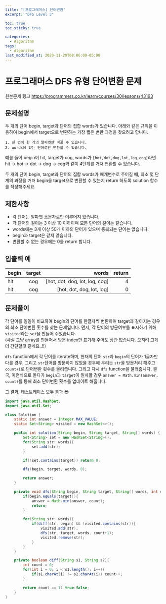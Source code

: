 ```yaml
---
title: "[프로그래머스] 단어변환"
excerpt: "DFS Level 3"

toc: true
toc_sticky: true

categories:
  - Algorithm
tags:
  - Algorithm
last_modified_at: 2020-11-29T08:06:00-05:00
---
```


# 프로그래머스 DFS 유형 단어변환 문제

원본문제 링크
<https://programmers.co.kr/learn/courses/30/lessons/43163>

## 문제설명

두 개의 단어 begin, target과 단어의 집합 words가 있습니다. 아래와 같은 규칙을 이용하여 begin에서 target으로 변환하는 가장 짧은 변환 과정을 찾으려고 합니다.

```
1. 한 번에 한 개의 알파벳만 바꿀 수 있습니다.
2. words에 있는 단어로만 변환할 수 있습니다.
```

예를 들어 begin이 hit, target가 cog, words가 `[hot,dot,dog,lot,log,cog]`라면 hit -> hot -> dot -> dog -> cog와 같이 4단계를 거쳐 변환할 수 있습니다.

두 개의 단어 begin, target과 단어의 집합 words가 매개변수로 주어질 때, 최소 몇 단계의 과정을 거쳐 begin을 target으로 변환할 수 있는지 return 하도록 solution 함수를 작성해주세요.

## 제한사항

- 각 단어는 알파벳 소문자로만 이루어져 있습니다.
- 각 단어의 길이는 3 이상 10 이하이며 모든 단어의 길이는 같습니다.
- words에는 3개 이상 50개 이하의 단어가 있으며 중복되는 단어는 없습니다.
- begin과 target은 같지 않습니다.
- 변환할 수 없는 경우에는 0를 return 합니다.

## 입출력 예

| begin | target |                          words | return |
| :---- | :----: | -----------------------------: | -----: |
| hit   |  cog   | [hot, dot, dog, lot, log, cog] |      4 |
| hit   |  cog   |      [hot, dot, dog, lot, log] |      0 |

## 문제풀이

각 단어를 일일이 비교하여 begin의 단어를 한글자씩 변환하여 target과 같아지는 경우의 최소 단어변환 횟수를 찾는 문제입니다.
먼저, 각 단어의 방문여부를 표시하기 위해 `visited`라는 `set`을 만들어 주었습니다.  
(사실 그냥 array를 만들어서 방문 index만 표기해 주어도 상관 없습니다. 오히려 그게 더 간단할것 같네요..!!)

`dfs` function에서 각 단어를 iterate하며, 현재의 단어 `str`과 `begin`의 단어가 1글자만 다를 경우, 그리고 `str`단어를 방문하지 않았을 경우에
우리는 `str`을 방문처리 해주고 `count+1`로 단어변환 횟수를 올려줍니다. 그리고 다시 `dfs` function을 불러줍니다. 결국, 이런식으로 돌다가
`begin`과 `target`이 일치할 경우 `answer = Math.min(answer, count)`를 통해 최소 단어변환 횟수를 업데이트 해줍니다.

그 결과, 테스트케이스 모두 통과 😎

```java
import java.util.HashSet;
import java.util.Set;

class Solution {
    static int answer = Integer.MAX_VALUE;
    static Set<String> visited = new HashSet<>();

    public int solution(String begin, String target, String[] words) {
        Set<String> set = new HashSet<String>();
        for(String str: words){
            set.add(str);
        }

        if(!set.contains(target)) return 0;

        dfs(begin, target, words, 0);

        return answer;
    }

    private void dfs(String begin, String target, String[] words, int count){
        if(begin.equals(target)){
            answer = Math.min(answer, count);
            return;
        }

        for(String str: words){
            if(diff(str, begin) && !visited.contains(str)){
                visited.add(str);
                dfs(str, target, words, count+1);
                visited.remove(str);
            }
        }
    }

    private boolean diff(String s1, String s2){
        int count = 0;
        for(int i = 0; i < s1.length(); i++){
            if(s1.charAt(i) != s2.charAt(i)) count++;
        }

        return count == 1? true:false;
    }
}
```
